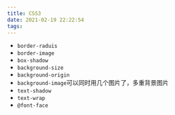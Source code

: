 ```yaml
---
title: CSS3
date: 2021-02-19 22:22:54
tags:
---
```


- `border-raduis`
- `border-image`
- `box-shadow`
- `background-size`
- `background-origin`
- `background-image`可以同时用几个图片了，多重背景图片
- `text-shadow`
- `text-wrap`
- `@font-face`